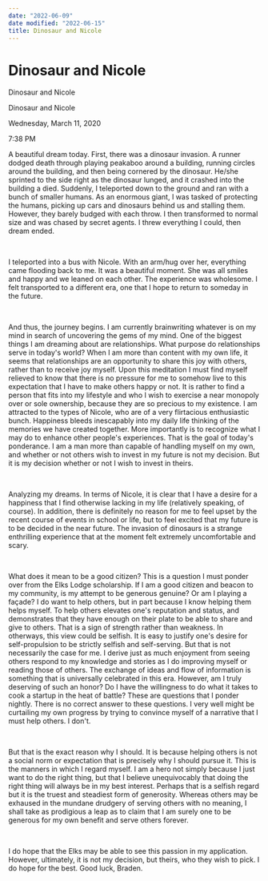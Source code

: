 ```yaml
---
date: "2022-06-09"
date modified: "2022-06-15"
title: Dinosaur and Nicole
---
```


# Dinosaur and Nicole
Dinosaur and Nicole

Dinosaur and Nicole

Wednesday, March 11, 2020

7:38 PM

A beautiful dream today. First, there was a dinosaur invasion. A runner dodged death through playing peakaboo around a building, running circles around the building, and then being cornered by the dinosaur. He/she sprinted to the side right as the dinosaur lunged, and it crashed into the building a died. Suddenly, I teleported down to the ground and ran with a bunch of smaller humans. As an enormous giant, I was tasked of protecting the humans, picking up cars and dinosaurs behind us and stalling them. However, they barely budged with each throw. I then transformed to normal size and was chased by secret agents. I threw everything I could, then dream ended.

 

I teleported into a bus with Nicole. With an arm/hug over her, everything came flooding back to me. It was a beautiful moment. She was all smiles and happy and we leaned on each other. The experience was wholesome. I felt transported to a different era, one that I hope to return to someday in the future.

 

And thus, the journey begins. I am currently brainwriting whatever is on my mind in search of uncovering the gems of my mind. One of the biggest things I am dreaming about are relationships. What purpose do relationships serve in today's world? When I am more than content with my own life, it seems that relationships are an opportunity to share this joy with others, rather than to receive joy myself. Upon this meditation I must find myself relieved to know that there is no pressure for me to somehow live to this expectation that I have to make others happy or not. It is rather to find a person that fits into my lifestyle and who I wish to exercise a near monopoly over or sole ownership, because they are so precious to my existence. I am attracted to the types of Nicole, who are of a very flirtacious enthusiastic bunch. Happiness bleeds inescapably into my daily life thinking of the memories we have created together. More importantly is to recognize what I may do to enhance other people's experiences. That is the goal of today's ponderance. I am a man more than capable of handling myself on my own, and whether or not others wish to invest in my future is not my decision. But it is my decision whether or not I wish to invest in theirs.

 

Analyzing my dreams. In terms of Nicole, it is clear that I have a desire for a happiness that I find otherwise lacking in my life (relatively speaking, of course). In addition, there is definitely no reason for me to feel upset by the recent course of events in school or life, but to feel excited that my future is to be decided in the near future. The invasion of dinosaurs is a strange enthrilling experience that at the moment felt extremely uncomfortable and scary.

 

What does it mean to be a good citizen? This is a question I must ponder over from the Elks Lodge scholarship. If I am a good citizen and beacon to my community, is my attempt to be generous genuine? Or am I playing a façade? I do want to help others, but in part because I know helping them helps myself. To help others elevates one's reputation and status, and demonstrates that they have enough on their plate to be able to share and give to others. That is a sign of strength rather than weakness. In otherways, this view could be selfish. It is easy to justify one's desire for self-propulsion to be strictly selfish and self-serving. But that is not necessarily the case for me. I derive just as much enjoyment from seeing others respond to my knowledge and stories as I do improving myself or reading those of others. The exchange of ideas and flow of information is something that is universally celebrated in this era. However, am I truly deserving of such an honor? Do I have the willingness to do what it takes to cook a startup in the heat of battle? These are questions that I ponder nightly. There is no correct answer to these questions. I very well might be curtailing my own progress by trying to convince myself of a narrative that I must help others. I don't.

 

But that is the exact reason why I should. It is because helping others is not a social norm or expectation that is precisely why I should pursue it. This is the manners in which I regard myself. I am a hero not simply because I just want to do the right thing, but that I believe unequivocably that doing the right thing will always be in my best interest. Perhaps that is a selfish regard but it is the truest and steadiest form of generosity. Whereas others may be exhaused in the mundane drudgery of serving others with no meaning, I shall take as prodigious a leap as to claim that I am surely one to be generous for my own benefit and serve others forever.

 

I do hope that the Elks may be able to see this passion in my application. However, ultimately, it is not my decision, but theirs, who they wish to pick. I do hope for the best. Good luck, Braden.
